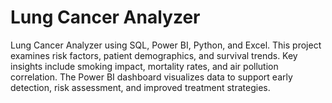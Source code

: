 # Lung Cancer Analyzer

Lung Cancer Analyzer using SQL, Power BI, Python, and Excel. This project examines risk factors, patient demographics, and survival trends. Key insights include smoking impact, mortality rates, and air pollution correlation. The Power BI dashboard visualizes data to support early detection, risk assessment, and improved treatment strategies.
